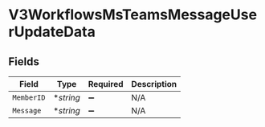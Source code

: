 # V3WorkflowsMsTeamsMessageUserUpdateData


## Fields

| Field              | Type               | Required           | Description        |
| ------------------ | ------------------ | ------------------ | ------------------ |
| `MemberID`         | **string*          | :heavy_minus_sign: | N/A                |
| `Message`          | **string*          | :heavy_minus_sign: | N/A                |